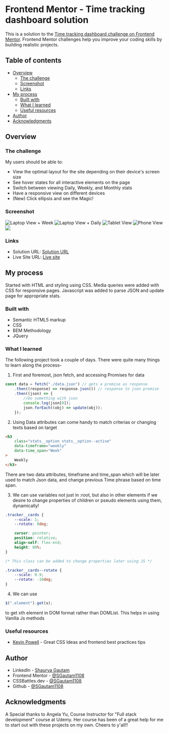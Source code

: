 # Frontend Mentor - Time tracking dashboard solution

This is a solution to the [Time tracking dashboard challenge on Frontend Mentor](https://www.frontendmentor.io/challenges/time-tracking-dashboard-UIQ7167Jw). Frontend Mentor challenges help you improve your coding skills by building realistic projects.

## Table of contents

-   [Overview](#overview)
    -   [The challenge](#the-challenge)
    -   [Screenshot](#screenshot)
    -   [Links](#links)
-   [My process](#my-process)
    -   [Built with](#built-with)
    -   [What I learned](#what-i-learned)
    -   [Useful resources](#useful-resources)
-   [Author](#author)
-   [Acknowledgments](#acknowledgments)

## Overview

### The challenge

My users should be able to:

-   View the optimal layout for the site depending on their device's screen size
-   See hover states for all interactive elements on the page
-   Switch between viewing Daily, Weekly, and Monthly stats
-   Have a responsive view on different devices
-   (New) Click ellipsis and see the Magic!

### Screenshot

![Laptop View + Week](images/screenshots/Screenshot-1.jpg)
![Laptop View + Daily](images/screenshots/Screenshot-2.jpg)
![Tablet View](images/screenshots/Screenshot-3.jpg)
![Phone View](images/screenshots/Screenshot-4.jpg)
![](images/screenshots/Screenshot-5.jpg)

### Links

-   Solution URL: [Solution URL](https://github.com/SGautam1108/TimeTrackerDashboard)
-   Live Site URL: [Live site](https://sgautam1108.github.io/TimeTrackerDashboard/)

## My process

Started with HTML and styling using CSS.
Media queries were added with CSS for responsive pages.
Javascript was added to parse JSON and update page for appropriate stats.

### Built with

-   Semantic HTML5 markup
-   CSS
-   BEM Methodology
-   JQuery

### What I learned

The following project took a couple of days. There were quite many things to learn along the process-

1. First and foremost, json fetch, and accessing Promises for data

```js
const data = fetch("./data.json") // gets a promise as response
    .then((response) => response.json()) // response to json promise
    .then((json) => {
        //Do something with json
        console.log(json[0]);
        json.forEach((obj) => update(obj));
    });
```

2. Using Data attributes can come handy to match criterias or changing texts based on target

```html
<h3
    class="stats__option stats__option--active"
    data-timeframe="weekly"
    data-time_span="Week"
>
    Weekly
</h3>
```

There are two data attributes, timeframe and time_span which will be later used to match Json data, and change previous Time phrase based on time span.

3. We can use variables not just in :root, but also in other elements if we desire to change properties of children or pseudo elements using them, dynamically!

```css
.tracker__cards {
    --scale: 1;
    --rotate: 0deg;

    cursor: pointer;
    position: relative;
    align-self: flex-end;
    height: 80%;
}

/* This class can be added to change properties later using JS */

.tracker__cards--rotate {
    --scale: 0.9;
    --rotate: -10deg;
}
```

4. We can use

```js
$(".element").get(x);
```

to get xth element in DOM format rather than DOMList. This helps in using Vanilla Js methods

### Useful resources

-   [Kevin Powell](https://www.youtube.com/channel/UCJZv4d5rbIKd4QHMPkcABCw) - Great CSS Ideas and frontend best practices tips

## Author

-   LinkedIn - [Shaurya Gautam](https://www.linkedin.com/in/sgautam1108/)
-   Frontend Mentor - [@SGautam1108](https://www.frontendmentor.io/profile/SGautam1108)
-   CSSBattles.dev - [@SGautam1108](https://cssbattle.dev/player/sgautam1108)
-   Github - [@SGautam1108](https://github.com/SGautam1108/)

## Acknowledgments

A Special thanks to Angela Yu, Course Instructor for "Full stack development" course at Udemy. Her course has been of a great help for me to start out with these projects on my own. Cheers to y'all!!
